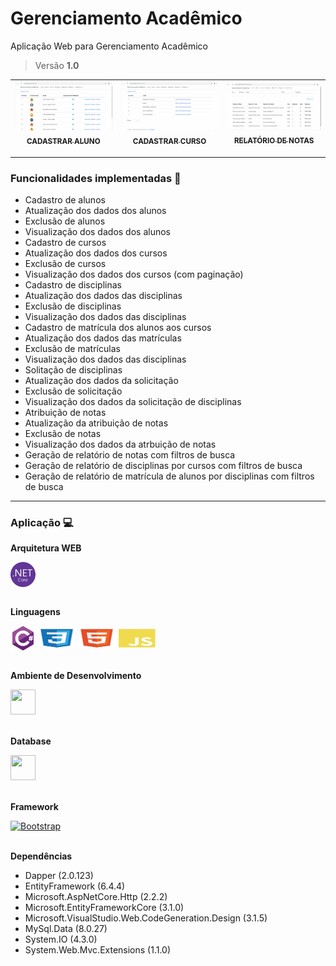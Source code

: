 # Gerenciamento Acadêmico 

Aplicação Web para Gerenciamento Acadêmico
> Versão **1.0** 

| [<img src="src/Demo_Cadastrar_Aluno_Atualizado.gif" width="330px;"/><br /><sub>CADASTRAR ALUNO</sub>](src/Demo_Cadastrar_Aluno_Atualizado.gif)<br /> |[<img src="src/Demo_Cadastrar_Curso.gif" width="330px;"/><br /><sub>CADASTRAR CURSO</sub>](src/Demo_Cadastrar_Curso.gif)<br /> | [<img src="src/Demo_Relatorio_Notas.gif" width="330px;"/><br /><sub>RELATÓRIO DE NOTAS</sub>](src/Demo_Relatorio_Notas.gif)<br /> |
| :---: | :---: | :---: |

---
### Funcionalidades implementadas 📖

+ Cadastro de alunos
+ Atualização dos dados dos alunos
+ Exclusão de alunos
+ Visualização dos dados dos alunos 
+ Cadastro de cursos
+ Atualização dos dados dos cursos
+ Exclusão de cursos
+ Visualização dos dados dos cursos (com paginação)
+ Cadastro de disciplinas 
+ Atualização dos dados das disciplinas
+ Exclusão de disciplinas
+ Visualização dos dados das disciplinas
+ Cadastro de matrícula dos alunos aos cursos
+ Atualização dos dados das matrículas
+ Exclusão de matrículas
+ Visualização dos dados das disciplinas
+ Solitação de disciplinas
+ Atualização dos dados da solicitação 
+ Exclusão de solicitação 
+ Visualização dos dados da solicitação de disciplinas
+ Atribuição de notas
+ Atualização da atribuição de notas
+ Exclusão de notas
+ Visualização dos dados da atrbuição de notas
+ Geração de relatório de notas com filtros de busca
+ Geração de relatório de disciplinas por cursos com filtros de busca
+ Geração de relatório de matrícula de alunos por disciplinas com filtros de busca

---

### Aplicação 💻

**Arquitetura WEB** 

<div style="display: inline_block">
   <img align="center" height="40" width="40" src="https://raw.githubusercontent.com/devicons/devicon/master/icons/dotnetcore/dotnetcore-original.svg">
</div>

</br>

**Linguagens** 

<div style="display: inline_block">
  <img align="center" alt="Csharp" height="40" width="40" src="https://raw.githubusercontent.com/devicons/devicon/master/icons/csharp/csharp-original.svg">
   <img align="center" alt="CSS" height="30" width="60" src="https://raw.githubusercontent.com/devicons/devicon/master/icons/css3/css3-original.svg">
  <img align="center" alt="HTML" height="30" width="60" src="https://raw.githubusercontent.com/devicons/devicon/master/icons/html5/html5-original.svg">
  <img align="center" alt="Js" height="30" width="60" src="https://raw.githubusercontent.com/devicons/devicon/master/icons/javascript/javascript-plain.svg">
</div>

</br>

**Ambiente de Desenvolvimento** 

<div style="display: inline_block">
  <a href="https://visualstudio.microsoft.com/"><img src="https://cdn.jsdelivr.net/gh/devicons/devicon/icons/visualstudio/visualstudio-plain.svg" height="40" width="40" /></a>
</div>

</br>

**Database**

<div style="display: inline_block">
  <a href="https://www.mysql.com/"><img src="https://cdn.jsdelivr.net/gh/devicons/devicon/icons/mysql/mysql-plain.svg" height="40" width="40" /></a>
</div>

</br>

**Framework**

<div style="display: inline_block">
  <a href="https://getbootstrap.com/"><img src="https://getbootstrap.com/docs/5.1/assets/brand/bootstrap-logo-shadow.png" alt="Bootstrap" height="50" width="60" /></a>
</div>

</br>

**Dependências**

+ Dapper (2.0.123)
+ EntityFramework (6.4.4)
+ Microsoft.AspNetCore.Http (2.2.2)
+ Microsoft.EntityFrameworkCore (3.1.0)
+ Microsoft.VisualStudio.Web.CodeGeneration.Design (3.1.5)
+ MySql.Data (8.0.27)
+ System.IO (4.3.0)
+ System.Web.Mvc.Extensions (1.1.0)
